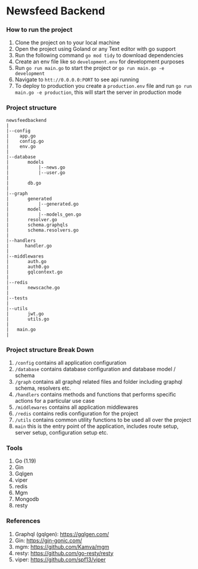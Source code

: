 # Newsfeed Backend


### How to run the project
1. Clone the project on to your local machine
2. Open the project using Goland or any Text editor with go support
3. Run the following command `go mod tidy` to download dependencies
4. Create an env file like so `development.env` for development purposes
5. Run `go run main.go` to start the project or `go run main.go -e development`
6. Navigate to `htt://0.0.0.0:PORT` to see api running
7. To deploy to production you create a `production.env` file and run `go run main.go -e production`,
this will start the server in production mode

### Project structure

````
newsfeedbackend
|
|--config
|    app.go
|    config.go
|    env.go
|
|--database
|       models
|           |--news.go
|           |--user.go
|
|       db.go
|
|--graph
|       generated
|           |--generated.go
|       model
|           |--models_gen.go
|       resolver.go
|       schema.graphqls
|       schema.resolvers.go
|
|--handlers
|      handler.go 
|
|--middlewares
|       auth.go
|       auth0.go
|       gqlcontext.go
|
|--redis
|       newscache.go
|
|--tests
|
|--utils
|       jwt.go
|       utils.go
|
|   main.go
|

````
### Project structure Break Down
1. `/config` contains all application configuration
2. `/database` contains database configuration and database model / schema
3. `/graph` contains all graphql related files and folder including graphql schema, resolvers etc.
4. `/handlers` contains methods and functions that performs specific actions for a particular use case
5. `/middlewares` contains all application middlewares
6. `/redis` contains redis configuration for the project
7. `/utils` contains common utility functions to be used all over the project
8. `main` this is the entry point of the application, includes route setup, server setup, configuration setup etc.

### Tools
1. Go (1.19)
2. Gin
3. Gqlgen
4. viper
5. redis
6. Mgm
7. Mongodb
8. resty

### References
1. Graphql (gqlgen): https://gqlgen.com/
2. Gin: https://gin-gonic.com/
3. mgm: https://github.com/Kamva/mgm
4. resty: https://github.com/go-resty/resty
5. viper: https://github.com/spf13/viper
